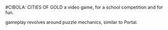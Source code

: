 #CIBOLA: CITIES OF GOLD
a video game, for a school competition and for fun.

gameplay revolves around puzzle mechanics, similar to Portal.
